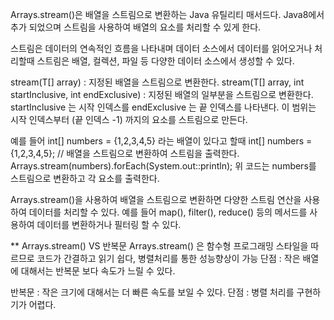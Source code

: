 
Arrays.stream()은 배열을 스트림으로 변환하는 Java 유틸리티 매서드다.
Java8에서 추가 되었으며 스트림을 사용하여 배열의 요소를 처리할 수 있게 한다.

스트림은 데이터의 연속적인 흐름을 나타내며 데이터 소스에서 데이터를 읽어오거나 처리할때
스트림은 배열, 컬렉션, 파일 등 다양한 데이터 소스에서 생성할 수 있다.

stream(T[] array) : 지정된 배열을 스트림으로 변환한다.
stream(T[] array, int startInclusive, int endExclusive) : 지정된 배열의 일부분을 스트림으로 변환한다. 
startInclusive 는 시작 인덱스를 endExclusive 는 끝 인덱스를 나타낸다. 이 범위는 시작 인덱스부터 (끝 인덱스 -1) 까지의
요소를 스트림으로 만든다.


예를 들어 int[] numbers = {1,2,3,4,5} 라는 배열이 있다고 할때
int[] numbers = {1,2,3,4,5};
// 배열을 스트림으로 변환하여 스트림을 출력한다.
Arrays.stream(numbers).forEach(System.out::println);
위 코드는 numbers를 스트림으로 변환하고 각 요소를 출력한다. 


Arrays.stream()을 사용하여 배열을 스트림으로 변환하면 다양한 스트림 연산을 사용하여 데이터를 처리할 수 있다.
예를 들어 map(), filter(), reduce() 등의 메서드를 사용하여 데이터를 변환하거나 필터링 할 수 있다.


** Arrays.stream() VS 반복문 
Arrays.stream() 은 함수형 프로그래밍 스타일을 따르므로 코드가 간결하고 읽기 쉽다, 병렬처리를 통한 성능향상이 가능
단점 : 작은 배열에 대해서는 반복문 보다 속도가 느릴 수 있다.

반복문 : 작은 크기에 대해서는 더 빠른 속도를 보일 수 있다.
단점 : 병렬 처리를 구현하기가 어렵다. 